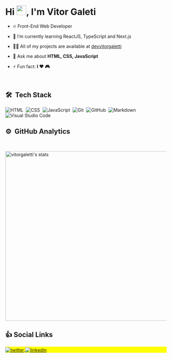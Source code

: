 <h1 align="left">Hi <img src="https://raw.githubusercontent.com/kaueMarques/kaueMarques/master/hi.gif" width="30px">, I'm Vitor Galeti</h1>


- 🔥 Front-End Web Developer

- 🌱 I’m currently learning ReactJS, TypeScript and Next.js

- 👨‍💻 All of my projects are available at [devvitorgaletti](https://devvitorgaletti.netlify.app/)

- 💬 Ask me about **HTML, CSS, JavaScript**

- ⚡ Fun fact: **I ❤️️ 🎮**

<br>

## 🛠 &nbsp;Tech Stack

![HTML](https://img.shields.io/badge/-HTML-05122A?style=flat&logo=HTML5)&nbsp;
![CSS](https://img.shields.io/badge/-CSS-05122A?style=flat&logo=CSS3&logoColor=1572B6)&nbsp;
![JavaScript](https://img.shields.io/badge/-JavaScript-05122A?style=flat&logo=javascript)&nbsp;
![Git](https://img.shields.io/badge/-Git-05122A?style=flat&logo=git)&nbsp;
![GitHub](https://img.shields.io/badge/-GitHub-05122A?style=flat&logo=github)&nbsp;
![Markdown](https://img.shields.io/badge/-Markdown-05122A?style=flat&logo=markdown)&nbsp;
![Visual Studio Code](https://img.shields.io/badge/-Visual%20Studio%20Code-05122A?style=flat&logo=visual-studio-code&logoColor=007ACC)&nbsp;

## ⚙️ &nbsp;GitHub Analytics
<br>

<p align="left">

<img width="530em" src="https://github-readme-stats.vercel.app/api?username=vitorgaletti&show_icons=true&theme=midnight-purple" alt="vitorgaletti's stats"/>
</p>

## 👍&nbsp;Social Links

<p align="left" style="background:yellow">
<a href="https://twitter.com/DevVitorGaleti" target="_blank">
  <img align="center" src="https://img.shields.io/badge/-DevVitorGaleti-05122A?style=flat&logo=twitter" alt="twitter"/>  
</a>
<a href="https://www.linkedin.com/in/vitorgaleti/" target="_blank">
  <img align="center" src="https://img.shields.io/badge/-vitorgaleti-05122A?style=flat&logo=linkedin" alt="linkedin"/>
</a>
</p>
